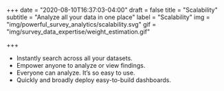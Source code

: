 +++
date = "2020-08-10T16:37:03-04:00"
draft = false
title = "Scalability"
subtitle = "Analyze all your data in one place"
label = "Scalability"
img = "img/powerful_survey_analytics/scalability.svg"
gif = "img/survey_data_expertise/weight_estimation.gif"

+++

* Instantly search across all your datasets.
* Empower anyone to analyze or view findings.
* Everyone can analyze. It’s so easy to use.
* Quickly and broadly deploy easy-to-build dashboards.
